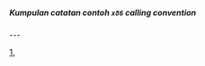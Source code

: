<h5>Kumpulan catatan contoh <code>x86</code> calling convention</h5> 
---
<p><a href="https://tio.run/##bZPJTsMwFEX3/oonqiKGthBCoYDCjrIDJFhWIMdxUyPbiWIXDOLbCXbIaPDiLU7um64drBQVMf@YpoSUMyY15S/qQ2psQGZ5QdfMlLdU0gJreqc3DwUT9BJBfUT2ZiPFZgKUmBZjLGwM59A/I8AcxlEPXwHeQOTwkaVttskKV4NPIAiG2c@RRa2OiS1vmrswPQsqnQFbdM/KDyC4mO@3@qpsVXceDut@RRZ108uk6b8IBrrdyKFOmDRCwocFDyOLPDuCs8V/dnS4b4elncluzX6LOr23J@H73lSVI4twILdTLUI0qhF5Tyj4Z@QS3RAG9hRL5ZQaTWUyAazUVjCZgqMQMw1MwXHXtaC6nKU8izkIzCRCLl56d0pjd1exQU9Z/ucRkfpbgwnmdmX/7fWzPs3vmtigFudbtam290nsk/vl8vHmCZZZIbB@1IXXOC/sz7D2XVW5fRUnXTsmCQyLE5E3m56ftvRVOq/t2si3pH6@fSMRaof6dWmGFWGfsDNO9AYqG1Y6ul7pcbKSO6j8JmuOU1VORXjyAw">1.</a></p>
